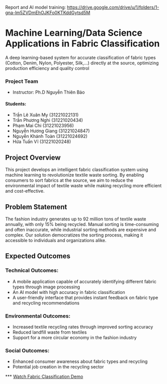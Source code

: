 Report and AI model training: https://drive.google.com/drive/u/1/folders/1-gna-lm5ZVDmEhOJKFo0KTKddGytsd5M

# Machine Learning/Data Science Applications in Fabric Classification
A deep learning-based system for accurate classification of fabric types (Cotton, Denim, Nylon, Polyester, Silk,...) directly at the source, optimizing production efficiency and quality control

### Project Team
- Instructor: Ph.D Nguyễn Thiên Bảo
#### Students:
- Trần Lê Xuân My (31221022131)
- Trần Phương Nghi (31221020434)
- Phạm Mai Chi (31221023956)
- Nguyễn Hương Giang (31221024847)
- Nguyễn Khánh Toàn (31221024692)
- Hứa Tuấn Vĩ (31221020248)

## Project Overview

This project develops an intelligent fabric classification system using machine learning to revolutionize textile waste sorting. By enabling consumers to sort fabrics at the source, we aim to reduce the environmental impact of textile waste while making recycling more efficient and cost-effective.

## Problem Statement

The fashion industry generates up to 92 million tons of textile waste annually, with only 15% being recycled. Manual sorting is time-consuming and often inaccurate, while industrial sorting methods are expensive and complex. Our solution democratizes the sorting process, making it accessible to individuals and organizations alike.

## Expected Outcomes

### Technical Outcomes:

* A mobile application capable of accurately identifying different fabric types through image processing
* An AI model with high accuracy in fabric classification
* A user-friendly interface that provides instant feedback on fabric type and recycling recommendations

### Environmental Outcomes:

* Increased textile recycling rates through improved sorting accuracy
* Reduced landfill waste from textiles
* Support for a more circular economy in the fashion industry

### Social Outcomes:

* Enhanced consumer awareness about fabric types and recycling
* Potential job creation in the recycling sector

*** [Watch Fabric Classification Demo]([https://drive.google.com/file/d/example_video_id/view?usp=sharing](https://drive.google.com/drive/folders/1ib-H-Q07xM_GthyepoTb4QBn8dPfHzCI))





